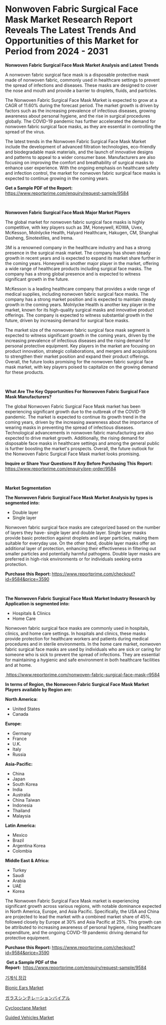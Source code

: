<p><h1>Nonwoven Fabric Surgical Face Mask Market Research Report Reveals The Latest Trends And Opportunities of this Market for Period from 2024 - 2031</h1></p><p><strong>Nonwoven Fabric Surgical Face Mask Market Analysis and Latest Trends</strong></p>
<p><p>A nonwoven fabric surgical face mask is a disposable protective mask made of nonwoven fabric, commonly used in healthcare settings to prevent the spread of infections and diseases. These masks are designed to cover the nose and mouth and provide a barrier to droplets, fluids, and particles.</p><p>The Nonwoven Fabric Surgical Face Mask Market is expected to grow at a CAGR of 11.60% during the forecast period. The market growth is driven by factors such as the increasing prevalence of infectious diseases, growing awareness about personal hygiene, and the rise in surgical procedures globally. The COVID-19 pandemic has further accelerated the demand for nonwoven fabric surgical face masks, as they are essential in controlling the spread of the virus.</p><p>The latest trends in the Nonwoven Fabric Surgical Face Mask Market include the development of advanced filtration technologies, eco-friendly and biodegradable mask materials, and the launch of innovative designs and patterns to appeal to a wider consumer base. Manufacturers are also focusing on improving the comfort and breathability of surgical masks to enhance user experience. With the ongoing emphasis on healthcare safety and infection control, the market for nonwoven fabric surgical face masks is expected to continue growing in the coming years.</p></p>
<p><strong>Get a Sample PDF of the Report:&nbsp;</strong> <a href="https://www.reportprime.com/enquiry/request-sample/9584">https://www.reportprime.com/enquiry/request-sample/9584</a></p>
<p>&nbsp;</p>
<p><strong>Nonwoven Fabric Surgical Face Mask Major Market Players</strong></p>
<p><p>The global market for nonwoven fabric surgical face masks is highly competitive, with key players such as 3M, Honeywell, KOWA, Uvex, McKesson, Molnlycke Health, Halyard Healthcare, Hakugen, CM, Shanghai Dasheng, Sinotextiles, and Irema. </p><p>3M is a renowned company in the healthcare industry and has a strong presence in the surgical mask market. The company has shown steady growth in recent years and is expected to expand its market share further in the coming years. Honeywell is another major player in the market, offering a wide range of healthcare products including surgical face masks. The company has a strong global presence and is expected to witness significant growth in the future.</p><p>McKesson is a leading healthcare company that provides a wide range of medical supplies, including nonwoven fabric surgical face masks. The company has a strong market position and is expected to maintain steady growth in the coming years. Molnlycke Health is another key player in the market, known for its high-quality surgical masks and innovative product offerings. The company is expected to witness substantial growth in the future, driven by increasing demand for surgical face masks.</p><p>The market size of the nonwoven fabric surgical face mask segment is expected to witness significant growth in the coming years, driven by the increasing prevalence of infectious diseases and the rising demand for personal protective equipment. Key players in the market are focusing on product innovation, strategic collaborations, and mergers and acquisitions to strengthen their market position and expand their product offerings. Overall, the future looks promising for the nonwoven fabric surgical face mask market, with key players poised to capitalize on the growing demand for these products.</p></p>
<p>&nbsp;</p>
<p><strong>What Are The Key Opportunities For Nonwoven Fabric Surgical Face Mask Manufacturers?</strong></p>
<p><p>The global Nonwoven Fabric Surgical Face Mask market has been experiencing significant growth due to the outbreak of the COVID-19 pandemic. The market is expected to continue its growth trend in the coming years, driven by the increasing awareness about the importance of wearing masks in preventing the spread of infectious diseases. Technological advancements in nonwoven fabric manufacturing are also expected to drive market growth. Additionally, the rising demand for disposable face masks in healthcare settings and among the general public is further boosting the market's prospects. Overall, the future outlook for the Nonwoven Fabric Surgical Face Mask market looks promising.</p></p>
<p><strong>Inquire or Share Your Questions If Any Before Purchasing This Report:</strong> <a href="https://www.reportprime.com/enquiry/pre-order/9584">https://www.reportprime.com/enquiry/pre-order/9584</a></p>
<p>&nbsp;</p>
<p><strong>Market Segmentation</strong></p>
<p><strong>The Nonwoven Fabric Surgical Face Mask Market Analysis by types is segmented into:</strong></p>
<p><ul><li>Double layer</li><li>Single layer</li></ul></p>
<p><p>Nonwoven fabric surgical face masks are categorized based on the number of layers they have- single layer and double layer. Single layer masks provide basic protection against droplets and larger particles, making them suitable for everyday use. On the other hand, double layer masks offer an additional layer of protection, enhancing their effectiveness in filtering out smaller particles and potentially harmful pathogens. Double layer masks are preferred in high-risk environments or for individuals seeking extra protection.</p></p>
<p><strong>Purchase this Report:&nbsp;</strong><a href="https://www.reportprime.com/checkout?id=9584&price=3590">https://www.reportprime.com/checkout?id=9584&price=3590</a></p>
<p>&nbsp;</p>
<p><strong>The Nonwoven Fabric Surgical Face Mask Market Industry Research by Application is segmented into:</strong></p>
<p><ul><li>Hospitals & Clinics</li><li>Home Care</li></ul></p>
<p><p>Nonwoven fabric surgical face masks are commonly used in hospitals, clinics, and home care settings. In hospitals and clinics, these masks provide protection for healthcare workers and patients during medical procedures and in sterile environments. In the home care market, nonwoven fabric surgical face masks are used by individuals who are sick or caring for someone who is sick to prevent the spread of infections. They are essential for maintaining a hygienic and safe environment in both healthcare facilities and at home.</p></p>
<p><a href="https://www.reportprime.com/nonwoven-fabric-surgical-face-mask-r9584">&nbsp;https://www.reportprime.com/nonwoven-fabric-surgical-face-mask-r9584</a></p>
<p><strong>In terms of Region, the Nonwoven Fabric Surgical Face Mask Market Players available by Region are:</strong></p>
<p>
    <p> <strong> North America: </strong>
        <ul>
            <li>United States</li>
            <li>Canada</li>
        </ul>
        </p> 
    <p> <strong> Europe: </strong>
        <ul>
            <li>Germany</li>
            <li>France</li>
            <li>U.K.</li>
            <li>Italy</li>
            <li>Russia</li>
        </ul>
        </p> 
    <p> <strong> Asia-Pacific: </strong>
        <ul>
            <li>China</li>
            <li>Japan</li>
            <li>South Korea</li>
            <li>India</li>
            <li>Australia</li>
            <li>China Taiwan</li>
            <li>Indonesia</li>
            <li>Thailand</li>
            <li>Malaysia</li>
        </ul>
        </p> 
    <p> <strong> Latin America: </strong>
        <ul>
            <li>Mexico</li>
            <li>Brazil</li>
            <li>Argentina Korea</li>
            <li>Colombia</li>
        </ul>
        </p> 
    <p> <strong> Middle East & Africa: </strong>
        <ul>
            <li>Turkey</li>
            <li>Saudi</li>
            <li>Arabia</li>
            <li>UAE</li>
            <li>Korea</li>
        </ul>
    </p>
    </p>
<p><p>The Nonwoven Fabric Surgical Face Mask market is experiencing significant growth across various regions, with notable dominance expected in North America, Europe, and Asia Pacific. Specifically, the USA and China are projected to lead the market with a combined market share of 45%, followed closely by Europe at 30% and Asia Pacific at 25%. This growth can be attributed to increasing awareness of personal hygiene, rising healthcare expenditure, and the ongoing COVID-19 pandemic driving demand for protective equipment.</p></p>
<p><strong>Purchase this Report: </strong><a href="https://www.reportprime.com/checkout?id=9584&price=3590">https://www.reportprime.com/checkout?id=9584&price=3590</a></p>
<p>&nbsp;<strong>Get a Sample PDF of the Report:&nbsp;&nbsp;</strong><a href="https://www.reportprime.com/enquiry/request-sample/9584">https://www.reportprime.com/enquiry/request-sample/9584</a></p>
<p><strong></strong></p>
<p><p><a href="https://medium.com/@sherlock567567/%EA%B8%B0%EA%B3%84-%EC%9E%A5%EA%B0%91-%EC%8B%9C%EC%9E%A5-%EA%B7%9C%EB%AA%A8%EB%8A%94-%EA%B8%80%EB%A1%9C%EB%B2%8C-%EC%82%B0%EC%97%85%EC%97%90%EC%84%9C-%EC%B5%9C%EC%A0%81%EC%9D%98-%EB%A7%88%EC%BC%80%ED%8C%85-%EC%B1%84%EB%84%90%EC%9D%84-%EB%B3%B4%EC%97%AC%EC%A4%8D%EB%8B%88%EB%8B%A4-80a5a8b25b99">기계식 장갑</a></p><p><a href="https://unruly-ladybug-44b.notion.site/Bionic-Ears-Market-Insight-Market-Trends-Growth-Forecasted-from-2024-TO-2031-b3e729ddedb84e8495b3e93bc0b54392">Bionic Ears Market</a></p><p><a href="https://medium.com/@charityrice70/%E3%82%AC%E3%83%A9%E3%82%B9%E3%81%AE%E7%99%BA%E5%85%89%E3%83%93%E3%82%A2%E3%83%AB%E5%B8%82%E5%A0%B4-2031%E5%B9%B4%E3%81%BE%E3%81%A7%E3%81%AE%E3%83%88%E3%83%AC%E3%83%B3%E3%83%89-%E4%BA%88%E6%B8%AC-%E7%AB%B6%E4%BA%89%E5%88%86%E6%9E%90-0d941c0c2cf4">ガラスシンチレーションバイアル</a></p><p><a href="https://www.linkedin.com/pulse/cyclooctane-market-dynamics-2024-2031-also-its-trends-projections-e9mzc?trackingId=L5SHv0dQQ4sGMLyWhPBasw%3D%3D">Cyclooctane Market</a></p><p><a href="https://view.publitas.com/reportprime-1/guided-vehicles-market-comprehensive-assessment-by-type-application-and-geography/">Guided Vehicles Market</a></p></p>